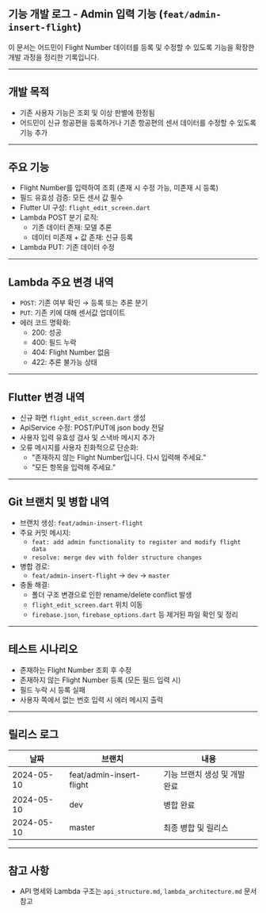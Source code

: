 ## 기능 개발 로그 - Admin 입력 기능 (`feat/admin-insert-flight`)

이 문서는 어드민이 Flight Number 데이터를 등록 및 수정할 수 있도록 기능을 확장한 개발 과정을 정리한 기록입니다.

---

## 개발 목적

- 기존 사용자 기능은 조회 및 이상 판별에 한정됨
- 어드민이 신규 항공편을 등록하거나 기존 항공편의 센서 데이터를 수정할 수 있도록 기능 추가

---

## 주요 기능

- Flight Number를 입력하여 조회 (존재 시 수정 가능, 미존재 시 등록)
- 필드 유효성 검증: 모든 센서 값 필수
- Flutter UI 구성: `flight_edit_screen.dart`
- Lambda POST 분기 로직:
  - 기존 데이터 존재: 모델 추론
  - 데이터 미존재 + 값 존재: 신규 등록
- Lambda PUT: 기존 데이터 수정

---

## Lambda 주요 변경 내역

- `POST`: 기존 여부 확인 → 등록 또는 추론 분기
- `PUT`: 기존 키에 대해 센서값 업데이트
- 에러 코드 명확화:
  - 200: 성공
  - 400: 필드 누락
  - 404: Flight Number 없음
  - 422: 추론 불가능 상태

---

## Flutter 변경 내역

- 신규 화면 `flight_edit_screen.dart` 생성
- ApiService 수정: POST/PUT에 json body 전달
- 사용자 입력 유효성 검사 및 스낵바 메시지 추가
- 오류 메시지를 사용자 친화적으로 단순화:
  - "존재하지 않는 Flight Number입니다. 다시 입력해 주세요."
  - "모든 항목을 입력해 주세요."

---

## Git 브랜치 및 병합 내역

- 브랜치 생성: `feat/admin-insert-flight`
- 주요 커밋 메시지:
  - `feat: add admin functionality to register and modify flight data`
  - `resolve: merge dev with folder structure changes`
- 병합 경로:
  - `feat/admin-insert-flight` → `dev` → `master`
- 충돌 해결:
  - 폴더 구조 변경으로 인한 rename/delete conflict 발생
  - `flight_edit_screen.dart` 위치 이동
  - `firebase.json`, `firebase_options.dart` 등 제거된 파일 확인 및 정리

---

## 테스트 시나리오

- 존재하는 Flight Number 조회 후 수정
- 존재하지 않는 Flight Number 등록 (모든 필드 입력 시)
- 필드 누락 시 등록 실패
- 사용자 쪽에서 없는 번호 입력 시 에러 메시지 출력

---

## 릴리스 로그

| 날짜       | 브랜치                   | 내용                                      |
|------------|--------------------------|-------------------------------------------|
| 2024-05-10 | feat/admin-insert-flight | 기능 브랜치 생성 및 개발 완료             |
| 2024-05-10 | dev                      | 병합 완료                                 |
| 2024-05-10 | master                   | 최종 병합 및 릴리스                       |

---

## 참고 사항

- API 명세와 Lambda 구조는 `api_structure.md`, `lambda_architecture.md` 문서 참고
